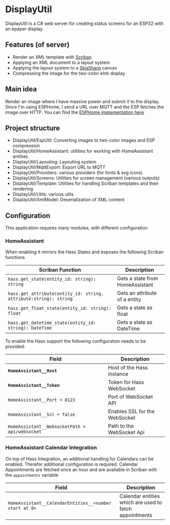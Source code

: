 # DisplayUtil

DisplayUtil is a C# web server for creating status screens for an ESP32 with an
epaper display.

## Features (of server)

-   Render an XML template with [Scriban](https://github.com/scriban/scriban)
-   Applying an XML document to a layout system
-   Applying the layout system to a [SkiaSharp](https://github.com/mono/SkiaSharp) canvas
-   Compressing the image for the two-color eInk display

## Main idea

Render an image where I have massive power and submit it to the display.
Since I'm using ESPHome, I send a URL over MQTT and the ESP fetches the image over HTTP.
You can find the [ESPHome implementation here](https://github.com/timia2109/esphome_http_screen)

## Project structure

-   DisplayUtil/EspUtil: Converting images to two-color images and ESP compression
-   DisplayUtil/HomeAssistant: utilities for working with HomeAssistant entities
-   DisplayUtil/Layouting: Layouting system
-   DisplayUtil/MqttExport: Export URL to MQTT
-   DisplayUtil/Providers: various providers (for fonts & svg icons)
-   DisplayUtil/Screens: Utilities for screen management (various outputs)
-   DisplayUtil/Template: Utilities for handling Scriban templates and their rendering
-   DisplayUtil/Utils: various utils
-   DisplayUtil/XmlModel: Deserialization of XML content

## Configuration

This application requires many modules, with different configuration

### HomeAssistant

When enabling it mirrors the Hass States and exposes the following Scriban functions

| Scriban Function                                                  | Description                     |
| ----------------------------------------------------------------- | ------------------------------- |
| `hass.get_state(entity_id: string): string`                       | Gets a state from HomeAssistant |
| `hass.get_attribute(entity_id: string, attribute:string): string` | Gets an attribute of a entity   |
| `hass.get_float_state(entity_id: string): float`                  | Gets a state as float           |
| `hass.get_datetime_state(entity_id: string): DateTime`            | Gets a state as DateTime        |

To enable the Hass support the following configuration needs to be provided:

| Field                                          | Description                   |
| ---------------------------------------------- | ----------------------------- |
| **`HomeAssistant__Host`**                      | Host of the Hass instance     |
| **`HomeAssistant__Token`**                     | Token for Hass WebSocket      |
| `HomeAssistant__Port = 8123`                   | Port of WebSocket API         |
| `HomeAssistant__Ssl = false`                   | Enables SSL for the WebSocket |
| `HomeAssistant__WebsocketPath = api/websocket` | Path to the WebSocket Api     |

### HomeAssistant Calendar Integration

On top of Hass Integration, an additional handling for Calendars can be enabled. Therefor additional configuration is required.
Calendar Appointments are fetched once an hour and are available in Scriban with the `appointments` variable

| Field                                                  | Description                                            |
| ------------------------------------------------------ | ------------------------------------------------------ |
| `HomeAssistant__CalendarEntities__<number start at 0>` | Calendar entities which are used to fetch appointments |
